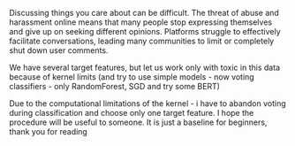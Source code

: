 Discussing things you care about can be difficult. The threat of abuse and harassment online means that many people stop expressing themselves and give up on seeking different opinions. Platforms struggle to effectively facilitate conversations, leading many communities to limit or completely shut down user comments.

We have several target features, but let us work only with toxic in this data because of kernel limits (and try to use simple models - now voting classifiers - only RandomForest, SGD and try some BERT)

Due to the computational limitations of the kernel - i have to abandon voting during classification and choose only one target feature. I hope the procedure will be useful to someone. It is just a baseline for beginners, thank you for reading